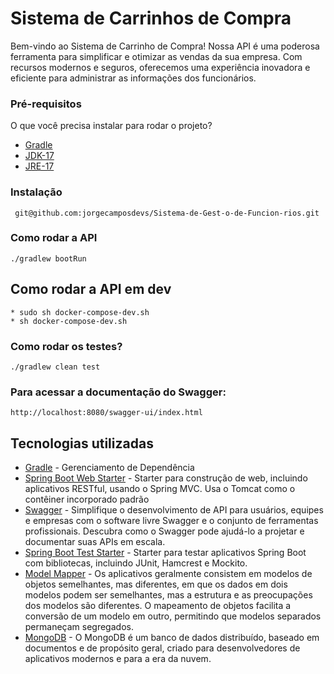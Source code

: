 # Sistema de Carrinhos de Compra
Bem-vindo ao Sistema de Carrinho de Compra! Nossa API é uma poderosa ferramenta para simplificar e otimizar as vendas da sua empresa. Com recursos modernos e seguros, oferecemos uma experiência inovadora e eficiente para administrar as informações dos funcionários.
### Pré-requisitos
O que você precisa instalar para rodar o projeto?
* [Gradle](https://https://gradle.org//)
* [JDK-17](https://www.oracle.com/technetwork/pt/java/javase/downloadsjdk8-downloads-2133151.html)
* [JRE-17](https://www.oracle.com/technetwork/pt/java/javase/downloadsjre8-downloads-2133155.html)
### Instalação
```
 git@github.com:jorgecamposdevs/Sistema-de-Gest-o-de-Funcion-rios.git
```
### Como rodar a API
```
./gradlew bootRun 
```
## Como rodar a API em dev
 ```
 * sudo sh docker-compose-dev.sh 
* sh docker-compose-dev.sh 
 ```
### Como rodar os testes?
```
./gradlew clean test 
```
### Para acessar a documentação do Swagger:
```
http://localhost:8080/swagger-ui/index.html
```
## Tecnologias utilizadas
* [Gradle](https://gradle.org/) - Gerenciamento de Dependência
* [Spring Boot Web Starter](https://mvnrepository.com/artifact/org.springframework.boot/spring-boot-starter-web) - Starter para construção de web, incluindo aplicativos RESTful, usando o Spring MVC. Usa o Tomcat como o contêiner incorporado padrão
* [Swagger](https://https://swagger.io/) - Simplifique o desenvolvimento de API para usuários, equipes e empresas com o software livre Swagger e o conjunto de ferramentas profissionais. Descubra como o Swagger pode ajudá-lo a projetar e documentar suas APIs em escala.
* [Spring Boot Test Starter](https://mvnrepository.com/artifact/org.springframework.boot/spring-boot-starter-test) - Starter para testar aplicativos Spring Boot com bibliotecas, incluindo JUnit, Hamcrest e Mockito.
* [Model Mapper](http://modelmapper.org/) - Os aplicativos geralmente consistem em modelos de objetos semelhantes, mas diferentes, em que os dados em dois modelos podem ser semelhantes, mas a estrutura e as preocupações dos modelos são diferentes. O mapeamento de objetos facilita a conversão de um modelo em outro, permitindo que modelos separados permaneçam segregados.
* [MongoDB](https://https://www.mongodb.com//) - O MongoDB é um banco de dados distribuído, baseado em documentos e de propósito geral, criado para desenvolvedores de aplicativos modernos e para a era da nuvem.